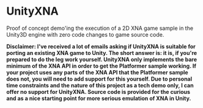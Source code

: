 UnityXNA
========

Proof of concept demo'ing the execution of a 2D XNA game sample in the Unity3D engine with zero code changes to game source code.

**Disclaimer: I've received a lot of emails asking if UnityXNA is suitable for porting an existing XNA game to Unity. The short answer is: it is, if you're prepared to do the leg work yourself. UnityXNA only implements the bare minimum of the XNA API in order to get the Platformer sample working. If your project uses any parts of the XNA API that the Platformer sample does not, you will need to add support for this yourself. Due to personal time constraints and the nature of this project as a tech demo only, I can offer no support for UnityXNA. Source code is provided for the curious and as a nice starting point for more serious emulation of XNA in Unity.**